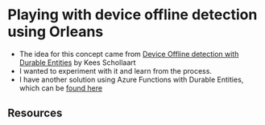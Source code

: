 # Playing with device offline detection using Orleans

- The idea for this concept came from [Device Offline detection with Durable Entities](https://dev.to/azure/device-offline-detection-with-durable-entities-e8g) by Kees Schollaart
- I wanted to experiment with it and learn from the process.
- I have another solution using Azure Functions with Durable Entities, which can be [found here](https://github.com/19balazs86/PlayingWithDeviceOfflineDetection)

## Resources

